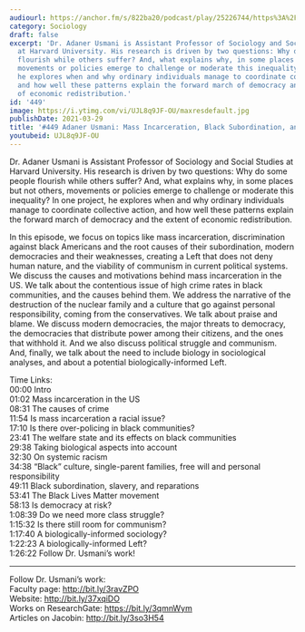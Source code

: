 ```yaml
---
audiourl: https://anchor.fm/s/822ba20/podcast/play/25226744/https%3A%2F%2Fd3ctxlq1ktw2nl.cloudfront.net%2Fstaging%2F2021-0-15%2F0ec92641-9a1d-0338-e19d-724a16781e91.m4a
category: Sociology
draft: false
excerpt: 'Dr. Adaner Usmani is Assistant Professor of Sociology and Social Studies
  at Harvard University. His research is driven by two questions: Why do some people
  flourish while others suffer? And, what explains why, in some places but not others,
  movements or policies emerge to challenge or moderate this inequality? In one project,
  he explores when and why ordinary individuals manage to coordinate collective action,
  and how well these patterns explain the forward march of democracy and the extent
  of economic redistribution.'
id: '449'
image: https://i.ytimg.com/vi/UJL8q9JF-OU/maxresdefault.jpg
publishDate: 2021-03-29
title: '#449 Adaner Usmani: Mass Incarceration, Black Subordination, and Modern Democracies'
youtubeid: UJL8q9JF-OU
---
```

<div class="timelinks">

Dr. Adaner Usmani is Assistant Professor of Sociology and Social Studies at Harvard University. His research is driven by two questions: Why do some people flourish while others suffer? And, what explains why, in some places but not others, movements or policies emerge to challenge or moderate this inequality? In one project, he explores when and why ordinary individuals manage to coordinate collective action, and how well these patterns explain the forward march of democracy and the extent of economic redistribution.

In this episode, we focus on topics like mass incarceration, discrimination against black Americans and the root causes of their subordination, modern democracies and their weaknesses, creating a Left that does not deny human nature, and the viability of communism in current political systems. We discuss the causes and motivations behind mass incarceration in the US. We talk about the contentious issue of high crime rates in black communities, and the causes behind them. We address the narrative of the destruction of the nuclear family and a culture that go against personal responsibility, coming from the conservatives. We talk about praise and blame. We discuss modern democracies, the major threats to democracy, the democracies that distribute power among their citizens, and the ones that withhold it. And we also discuss political struggle and communism. And, finally, we talk about the need to include biology in sociological analyses, and about a potential biologically-informed Left.

Time Links:  
<time>00:00</time> Intro  
<time>01:02</time> Mass incarceration in the US  
<time>08:31</time> The causes of crime  
<time>11:54</time> Is mass incarceration a racial issue?  
<time>17:10</time> Is there over-policing in black communities?  
<time>23:41</time> The welfare state and its effects on black communities  
<time>29:38</time> Taking biological aspects into account  
<time>32:30</time> On systemic racism  
<time>34:38</time> “Black” culture, single-parent families, free will and personal responsibility  
<time>49:11</time> Black subordination, slavery, and reparations  
<time>53:41</time> The Black Lives Matter movement  
<time>58:13</time> Is democracy at risk?  
<time>1:08:39</time> Do we need more class struggle?  
<time>1:15:32</time> Is there still room for communism?  
<time>1:17:40</time> A biologically-informed sociology?  
<time>1:22:23</time> A biologically-informed Left?  
<time>1:26:22</time> Follow Dr. Usmani’s work!

---

Follow Dr. Usmani’s work:  
Faculty page: http://bit.ly/3ravZPO  
Website: http://bit.ly/37xqiDO  
Works on ResearchGate: https://bit.ly/3qmnWym  
Articles on Jacobin: http://bit.ly/3so3H54
</div>

